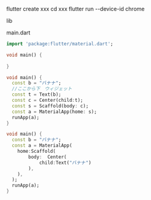 flutter create xxx
cd xxx
flutter run --device-id chrome 

lib

main.dart


```dart
import 'package:flutter/material.dart';
```


```dart
void main() {
  
}
```


```dart
void main() {
  const b = "バナナ";
  //ここから下　ウィジェット
  const t = Text(b);
  const c = Center(child:t);
  const s = Scaffold(body: c);
  const a = MaterialApp(home: s);
  runApp(a);
}
```



```dart
void main() {
  const b = "バナナ";
  const a = MaterialApp(
    home:Scaffold(
        body:  Center(
            child:Text("バナナ")
        ),
    ),
  );
  runApp(a);
}
```